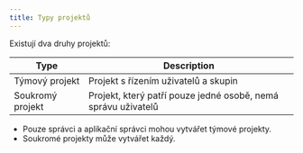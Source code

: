 ```yaml
---
title: Typy projektů
---
```


Existují dva druhy projektů:

| Type              | Description                                                           |
|-------------------|-----------------------------------------------------------------------|
| Týmový projekt    | Projekt s řízením uživatelů a skupin                                  |
| Soukromý projekt  | Projekt, který patří pouze jedné osobě, nemá správu uživatelů 		|

- Pouze správci a aplikační správci mohou vytvářet týmové projekty.
- Soukromé projekty může vytvářet každý.
